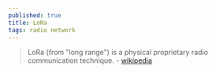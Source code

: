 ```yaml
---
published: true
title: LoRa
tags: radio network
---
```

> LoRa (from "long range") is a physical proprietary radio communication technique. - [wikipedia](https://en.wikipedia.org/wiki/LoRa)
